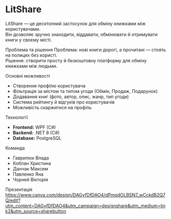 # LitShare

LitShare — це десктопний застосунок для обміну книжками між користувачами.  
Він дозволяє зручно знаходити, віддавати, обмінювати й отримувати книги у своєму місті.

Проблема та рішення
Проблема: нові книги дорогі, а прочитані — стоять на полицях без користі.  
Рішення: створити просту й безкоштовну платформу для обміну книжками між людьми.

 Основні можливості
- Створення профілю користувача  
- Фільтрація за містом та типом угоди (Обмін, Продаж, Подарунок)  
- Додавання книг (фото, автор, опис, жанр, тип угоди)  
- Система рейтингу й відгуків про користувачів  
- Можливість  скаржитися на профіль

 Технології
- **Frontend:** WPF (C#)  
- **Backend:** .NET 8 (C#)  
- **Database:** PostgreSQL  


Команда
-  Гаврилюк Влада  
-  Коблан Христина  
-  Данчак Максим  
-  Павленко Яна  
-  Чорней Вікторія  
   
Презентація
https://www.canva.com/design/DAGyfDfDAO4/dPmqdOLBSN7_wCckdB2Q7Q/edit?utm_content=DAGyfDfDAO4&utm_campaign=designshare&utm_medium=link2&utm_source=sharebutton
